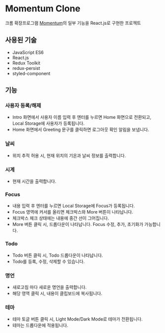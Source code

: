 # Momentum Clone

크롬 확장프로그램 [Momentum](https://momentumdash.com/)의 일부 기능을 React.js로 구현한 프로젝트



## 사용된 기술
* JavaScript ES6
* React.js
* Redux Toolkit
* redux-persist
* styled-component

## 기능
### 사용자 등록/해제
* Intro 화면에서 사용자 이름 입력 후 엔터를 누르면 Home 화면으로 전환되고, Local Storage에 사용자가 등록됩니다.
* Home 화면에서 Greeting 문구를 클릭하면 로그아웃 확인 알림을 보냅니다.

### 날씨
* 위치 추적 허용 시, 현재 위치의 기온과 날씨 정보를 출력합니다.

### 시계
* 현재 시간을 출력합니다.

### Focus
* 내용 입력 후 엔터를 누르면 Local Storage에 Focus가 등록됩니다.
* Focus 영역에 커서를 올리면 체크박스와 More 버튼이 나타납니다.
* 체크박스 체크 상태에는 내용에 중간 선이 그어집니다.
* More 버튼 클릭 시, 드롭다운이 나타납니다. Focus 수정, 추가, 초기화가 가능합니다.

### Todo
* Todo 버튼 클릭 시, Todo 드롭다운이 나타납니다.
* Todo를 등록, 수정, 삭제할 수 있습니다.

### 명언
* 새로고침 마다 새로운 명언을 출력합니다.
* 해당 영역 클릭 시, 내용이 클립보드에 복사됩니다.

### 테마
* 테마 토글 버튼 클릭 시, Light Mode/Dark Mode로 테마가 전환됩니다.
* 테마는 드롭다운에 적용됩니다.
